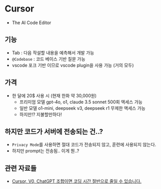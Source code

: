 # Cursor

- The AI Code Editor

## 기능

- Tab : 다음 작설할 내용을 예측해서 개발 가능
- `@Codebase` : 코드 베이스 기반 질문 가능
- vscode 포크 기반 이므로 vscode plugin을 사용 가능 (거의 모두)

## 가격

- 한 달에 20$ 사용 시 (현재 한화 약 30,000원)
  - 프리미엄 모델 gpt-4o, o1, claude 3.5 sonnet 500회 액세스 가능
  - 일반 모델 o1-mini, deepseek v3, deepseek r1 무제한 액세스 가능
  - 하지만!? 지불할만하다!

## 하지만 코드가 서버에 전송되는 건..?

- `Privacy Mode`를 사용하면 절대 코드가 전송되지 않고, 훈련에 사용되지 않는다.
- 하지만 prompt는 전송됨.. 이게 뭔..?

## 관련 자료들

- [Cursor, V0, ChatGPT 조합이면 코딩 시간 절반으로 줄일 수 있습니다.](https://www.youtube.com/watch?v=4RCBcV2Ucpo)
